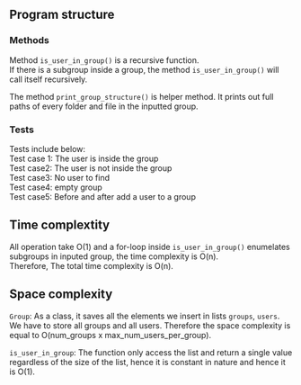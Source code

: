 ## Program structure
### Methods
Method `is_user_in_group()` is a recursive function.  
If there is a subgroup inside a group, the method `is_user_in_group()` will call itself recursively.

The method `print_group_structure()` is helper method. It prints out full paths of every folder and file in the inputted group.  

### Tests
Tests include below:   
Test case 1: The user is inside the group  
Test case2: The user is not inside the group  
Test case3: No user to find  
Test case4: empty group  
Test case5: Before and after add a user to a group  

## Time complextity
All operation take O(1) and a for-loop inside `is_user_in_group()` enumelates subgroups in inputed group, the time complexity is O(n).  
Therefore, The total time complexity is O(n).

## Space complexity  
`Group`: As a class, it saves all the elements we insert in lists `groups`, `users`. We have to store all groups and all users. Therefore the space complexity is equal to O(num_groups x max_num_users_per_group).

`is_user_in_group`: The function only access the list and return a single value regardless of the size of the list, hence it is constant in nature and hence it is O(1).
